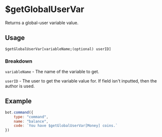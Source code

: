 # $getGlobalUserVar
Returns a global-user variable value.

## Usage
```
$getGlobalUserVar[variableName;(optional) userID]
```

### Breakdown
`variableName` - The name of the variable to get.

`userID` - The user to get the variable value for. If field isn't inputted, then the author is used.

## Example
```js
bot.command({
    type: "command",
    name: "balance",
    code: `You have $getGlobalUserVar[Money] coins.`
})
```
